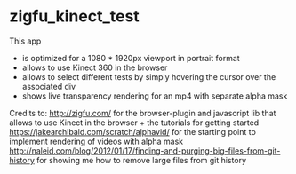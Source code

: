 # zigfu_kinect_test

This app
- is optimized for a 1080 * 1920px viewport in portrait format
- allows to use Kinect 360 in the browser
- allows to select different tests by simply hovering the cursor over the associated div
- shows live transparency rendering for an mp4 with separate alpha mask

Credits to:
http://zigfu.com/ for the browser-plugin and javascript lib that allows to use Kinect in the browser + the tutorials for getting started
https://jakearchibald.com/scratch/alphavid/ for the starting point to implement rendering of videos with alpha mask
http://naleid.com/blog/2012/01/17/finding-and-purging-big-files-from-git-history for showing me how to remove large files from git history